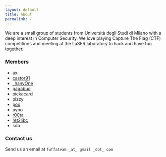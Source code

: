 ```yaml
---
layout: default
title: About
permalink: /
---
```


We are a small group of students from Università degli Studi di Milano with a
deep interest in Computer Security. We love playing Capture The Flag (CTF)
competitions and meeting at the LaSER laboratory to hack and have fun together.

### Members

* ax
* <a href="https://github.com/castor91" target="_blank">castor91</a>
* <a href="https://twitter.com/_hanyOne" target="_blank">_hanyOne</a>
* <a href="https://twitter.com/pagabuc" target="_blank">pagabuc</a>
* pickacard
* pizzy
* <a href="https://twitter.com/_pox_" target="_blank">pox</a>
* pyno
* <a href="https://github.com/r00ta" target="_blank">r00ta</a>
* <a href="https://github.com/ret2libc" target="_blank">ret2libc</a>
* sdb

### Contact us

Send us an email at `fuffateam _at_ gmail _dot_ com`
